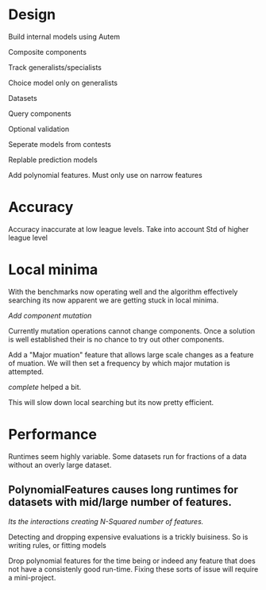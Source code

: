 # Design

Build internal models using Autem

Composite components

Track generalists/specialists

Choice model only on generalists

Datasets

Query components

Optional validation

Seperate models from contests

Replable prediction models

Add polynomial features. Must only use on narrow features

# Accuracy

Accuracy inaccurate at low league levels. Take into account Std of higher league level

# Local minima

With the benchmarks now operating well and the algorithm effectively searching its now apparent we are getting stuck in local minima.

*Add component mutation*

Currently mutation operations cannot change components. Once a solution is well established
their is no chance to try out other components.

Add a "Major muation" feature that allows large scale changes as a feature of muation. We will then
set a frequency by which major mutation is attempted.

*complete* helped a bit.

This will slow down local searching but its now pretty efficient.

# Performance

Runtimes seem highly variable. Some datasets run for fractions of a data without an overly large dataset.

## PolynomialFeatures causes long runtimes for datasets with mid/large number of features.

*Its the interactions creating N-Squared number of features.*

Detecting and dropping expensive evaluations is a trickly buisiness. So is writing rules, or fitting models

Drop polynomial features for the time being or indeed any feature that does not have a consistenly good
run-time. Fixing these sorts of issue will require a mini-project.



